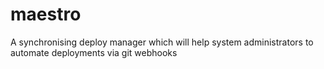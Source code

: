 # maestro
A synchronising deploy manager which will help system administrators to automate deployments via git webhooks
